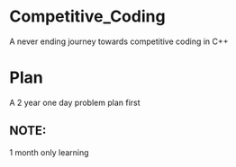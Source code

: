 # Competitive_Coding
A never ending journey towards competitive coding in C++

# Plan
A 2 year one day problem plan first 
## NOTE:
1 month only learning 
